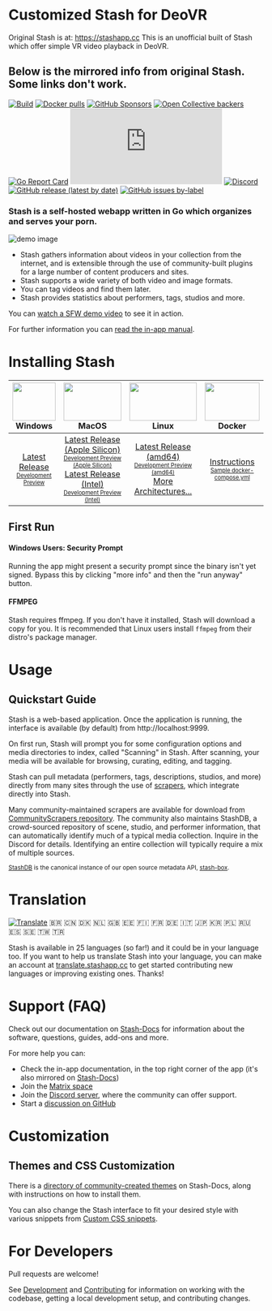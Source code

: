 # Customized Stash for DeoVR
Original Stash is at:
https://stashapp.cc
This is an unofficial built of Stash which offer simple VR video playback in DeoVR.
## Below is the mirrored info from original Stash. Some links don't work.


[![Build](https://github.com/stashapp/stash/actions/workflows/build.yml/badge.svg?branch=develop&event=push)](https://github.com/stashapp/stash/actions/workflows/build.yml)
[![Docker pulls](https://img.shields.io/docker/pulls/stashapp/stash.svg)](https://hub.docker.com/r/stashapp/stash 'DockerHub')
[![GitHub Sponsors](https://img.shields.io/github/sponsors/stashapp?logo=github)](https://github.com/sponsors/stashapp)
[![Open Collective backers](https://img.shields.io/opencollective/backers/stashapp?logo=opencollective)](https://opencollective.com/stashapp)
[![Go Report Card](https://goreportcard.com/badge/github.com/stashapp/stash)](https://goreportcard.com/report/github.com/stashapp/stash)
[![Matrix](https://img.shields.io/matrix/stashapp:unredacted.org?logo=matrix&server_fqdn=matrix.org)](https://matrix.to/#/#stashapp:unredacted.org)
[![Discord](https://img.shields.io/discord/559159668438728723.svg?logo=discord)](https://discord.gg/2TsNFKt)
[![GitHub release (latest by date)](https://img.shields.io/github/v/release/stashapp/stash?logo=github)](https://github.com/stashapp/stash/releases/latest)
[![GitHub issues by-label](https://img.shields.io/github/issues-raw/stashapp/stash/bounty)](https://github.com/stashapp/stash/labels/bounty)

### **Stash is a self-hosted webapp written in Go which organizes and serves your porn.**
![demo image](docs/readme_assets/demo_image.png)

* Stash gathers information about videos in your collection from the internet, and is extensible through the use of community-built plugins for a large number of content producers and sites.
* Stash supports a wide variety of both video and image formats.
* You can tag videos and find them later.
* Stash provides statistics about performers, tags, studios and more.

You can [watch a SFW demo video](https://vimeo.com/545323354) to see it in action.

For further information you can [read the in-app manual](ui/v2.5/src/docs/en).

# Installing Stash

<img src="docs/readme_assets/windows_logo.svg" width="100%" height="75"> Windows | <img src="docs/readme_assets/mac_logo.svg" width="100%" height="75"> MacOS| <img src="docs/readme_assets/linux_logo.svg" width="100%" height="75"> Linux | <img src="docs/readme_assets/docker_logo.svg" width="100%" height="75"> Docker
:---:|:---:|:---:|:---:
[Latest Release](https://github.com/stashapp/stash/releases/latest/download/stash-win.exe) <br /> <sup><sub>[Development Preview](https://github.com/stashapp/stash/releases/download/latest_develop/stash-win.exe)</sub></sup> | [Latest Release (Apple Silicon)](https://github.com/stashapp/stash/releases/latest/download/stash-macos-applesilicon) <br /> <sup><sub>[Development Preview (Apple Silicon)](https://github.com/stashapp/stash/releases/download/latest_develop/stash-macos-applesilicon)</sub></sup> <br />[Latest Release (Intel)](https://github.com/stashapp/stash/releases/latest/download/stash-macos-intel) <br /> <sup><sub>[Development Preview (Intel)](https://github.com/stashapp/stash/releases/download/latest_develop/stash-macos-intel)</sub></sup> | [Latest Release (amd64)](https://github.com/stashapp/stash/releases/latest/download/stash-linux) <br /> <sup><sub>[Development Preview (amd64)](https://github.com/stashapp/stash/releases/download/latest_develop/stash-linux)</sub></sup> <br /> [More Architectures...](https://github.com/stashapp/stash/releases/latest) | [Instructions](docker/production/README.md) <br /> <sup><sub> [Sample docker-compose.yml](docker/production/docker-compose.yml)</sub></sup>

## First Run
#### Windows Users: Security Prompt
Running the app might present a security prompt since the binary isn't yet signed. Bypass this by clicking "more info" and then the "run anyway" button.
#### FFMPEG
Stash requires ffmpeg. If you don't have it installed, Stash will download a copy for you. It is recommended that Linux users install `ffmpeg` from their distro's package manager.

# Usage

## Quickstart Guide
Stash is a web-based application. Once the application is running, the interface is available (by default) from http://localhost:9999.

On first run, Stash will prompt you for some configuration options and media directories to index, called "Scanning" in Stash. After scanning, your media will be available for browsing, curating, editing, and tagging.

Stash can pull metadata (performers, tags, descriptions, studios, and more) directly from many sites through the use of [scrapers](https://github.com/stashapp/stash/tree/develop/ui/v2.5/src/docs/en/Scraping.md), which integrate directly into Stash.

Many community-maintained scrapers are available for download from [CommunityScrapers repository](https://github.com/stashapp/CommunityScrapers). The community also maintains StashDB, a crowd-sourced repository of scene, studio, and performer information, that can automatically identify much of a typical media collection. Inquire in the Discord for details. Identifying an entire collection will typically require a mix of multiple sources. 

<sub>[StashDB](http://stashdb.org) is the canonical instance of our open source metadata API, [stash-box](https://github.com/stashapp/stash-box).</sub>

# Translation
[![Translate](https://translate.stashapp.cc/widgets/stash/-/stash-desktop-client/svg-badge.svg)](https://translate.stashapp.cc/engage/stash/)
🇧🇷 🇨🇳 🇩🇰 🇳🇱 🇬🇧 🇪🇪 🇫🇮 🇫🇷 🇩🇪 🇮🇹 🇯🇵 🇰🇷 🇵🇱 🇷🇺 🇪🇸 🇸🇪 🇹🇼 🇹🇷

Stash is available in 25 languages (so far!) and it could be in your language too. If you want to help us translate Stash into your language, you can make an account at [translate.stashapp.cc](https://translate.stashapp.cc/projects/stash/stash-desktop-client/) to get started contributing new languages or improving existing ones. Thanks!

# Support (FAQ)

Check out our documentation on [Stash-Docs](https://docs.stashapp.cc) for information about the software, questions, guides, add-ons and more. 

For more help you can:
* Check the in-app documentation, in the top right corner of the app (it's also mirrored on [Stash-Docs](https://docs.stashapp.cc/in-app-manual))
* Join the [Matrix space](https://matrix.to/#/#stashapp:unredacted.org)
* Join the [Discord server](https://discord.gg/2TsNFKt), where the community can offer support.
* Start a [discussion on GitHub](https://github.com/stashapp/stash/discussions)

# Customization

## Themes and CSS Customization
There is a [directory of community-created themes](https://docs.stashapp.cc/user-interface-ui/themes) on Stash-Docs, along with instructions on how to install them.

You can also change the Stash interface to fit your desired style with various snippets from [Custom CSS snippets](https://docs.stashapp.cc/user-interface-ui/custom-css-snippets).

# For Developers

Pull requests are welcome! 

See [Development](docs/DEVELOPMENT.md) and [Contributing](docs/CONTRIBUTING.md) for information on working with the codebase, getting a local development setup, and contributing changes.

